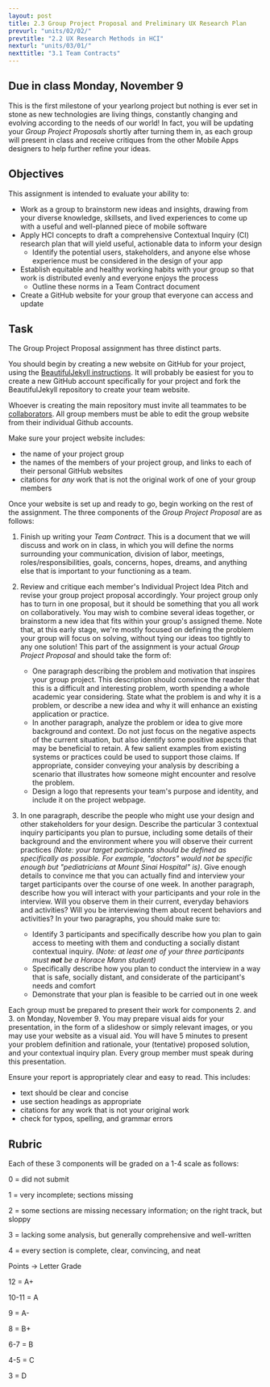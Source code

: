 ```yaml
---
layout: post
title: 2.3 Group Project Proposal and Preliminary UX Research Plan
prevurl: "units/02/02/"
prevtitle: "2.2 UX Research Methods in HCI"
nexturl: "units/03/01/"
nexttitle: "3.1 Team Contracts"
---
```


## Due in class Monday, November 9

This is the first milestone of your yearlong project but nothing is ever set in stone as new technologies are living things, constantly changing and evolving according to the needs of our world! In fact, you will be updating your *Group Project Proposals* shortly after turning them in, as each group will present in class and receive critiques from the other Mobile Apps designers to help further refine your ideas. 

## Objectives

This assignment is intended to evaluate your ability to:
  * Work as a group to brainstorm new ideas and insights, drawing from your diverse knowledge, skillsets, and lived experiences to come up with a useful and well-planned piece of mobile software
  * Apply HCI concepts to draft a comprehensive Contextual Inquiry (CI) research plan that will yield useful, actionable data to inform your design
    * Identify the potential users, stakeholders, and anyone else whose experience must be considered in the design of your app
  * Establish equitable and healthy working habits with your group so that work is distributed evenly and everyone enjoys the process
    * Outline these norms in a Team Contract document
  * Create a GitHub website for your group that everyone can access and update
  
## Task
 
The Group Project Proposal assignment has three distinct parts. 

You should begin by creating a new website on GitHub for your project, using the [BeautifulJekyll instructions](https://github.com/daattali/beautiful-jekyll#creating-a-user-page-vs-a-project-page). It will probably be easiest for you to create a new GitHub account specifically for your project and fork the BeautifulJekyll repository to create your team website. 

Whoever is creating the main repository must invite all teammates to be [collaborators](https://docs.github.com/en/free-pro-team@latest/github/setting-up-and-managing-your-github-user-account/inviting-collaborators-to-a-personal-repository). All group members must be able to edit the group website from their individual Github accounts.

Make sure your project website includes:

 * the name of your project group
 * the names of the members of your project group, and links to each of their personal GitHub websites
 * citations for *any* work that is not the original work of one of your group members

Once your website is set up and ready to go, begin working on the rest of the assignment. The three components of the *Group Project Proposal* are as follows:

 1. Finish up writing your *Team Contract*. This is a document that we will discuss and work on in class, in which you will define the norms surrounding your communication, division of labor, meetings, roles/responsibilities, goals, concerns, hopes, dreams, and anything else that is important to your functioning as a team.
 
 2. Review and critique each member's Individual Project Idea Pitch and revise your group project proposal accordingly. Your project group only has to turn in one proposal, but it should be something that you all work on collaboratively. You may wish to combine several ideas together, or brainstorm a new idea that fits within your group's assigned theme. Note that, at this early stage, we're mostly focused on defining the problem your group will focus on solving, without tying our ideas too tightly to any one solution! This part of the assignment is your actual *Group Project Proposal* and should take the form of:
    + One paragraph describing the problem and motivation that inspires your group project. This description should convince the reader that this is a difficult and interesting problem, worth spending a whole academic year considering. State what the problem is and why it is a problem, or describe a new idea and why it will enhance an existing application or practice.
    + In another paragraph, analyze the problem or idea to give more background and context. Do not just focus on the negative aspects of the current situation, but also identify some positive aspects that may be beneficial to retain. A few salient examples from existing systems or practices could be used to support those claims. If appropriate, consider conveying your analysis by describing a scenario that illustrates how someone might encounter and resolve the problem.
    + Design a logo that represents your team's purpose and identity, and include it on the project webpage. 
 
 3. In one paragraph, describe the people who might use your design and other stakeholders for your design. Describe the particular 3 contextual inquiry participants you plan to pursue, including some details of their background and the environment where you will observe their current practices *(Note: your target participants should be defined as specifically as possible. For example, "doctors" would not be specific enough but "pediatricians at Mount Sinai Hospital" is)*. Give enough details to convince me that you can actually find and interview your target participants over the course of one week. In another paragraph, describe how you will interact with your participants and your role in the interview. Will you observe them in their current, everyday behaviors and activities? Will you be interviewing them about recent behaviors and activities? In your two paragraphs, you should make sure to:
    + Identify 3 participants and specifically describe how you plan to gain access to meeting with them and conducting a socially distant contextual inquiry. *(Note: at least one of your three participants must __not__ be a Horace Mann student)* 
    + Specifically describe how you plan to conduct the interview in a way that is safe, socially distant, and considerate of the participant's needs and comfort
    + Demonstrate that your plan is feasible to be carried out in one week

Each group must be prepared to present their work for components 2. and 3. on Monday, November 9. You may prepare visual aids for your presentation, in the form of a slideshow or simply relevant images, or you may use your website as a visual aid. You will have 5 minutes to present your problem definition and rationale, your (tentative) proposed solution, and your contextual inquiry plan. Every group member must speak during this presentation.

Ensure your report is appropriately clear and easy to read. This includes:

 * text should be clear and concise
 * use section headings as appropriate
 * citations for any work that is not your original work 
 * check for typos, spelling, and grammar errors

## Rubric

Each of these 3 components will be graded on a 1-4 scale as follows:

0 = did not submit

1 = very incomplete; sections missing 

2 = some sections are missing necessary information; on the right track, but sloppy

3 = lacking some analysis, but generally comprehensive and well-written 

4 = every section is complete, clear, convincing, and neat

Points -> Letter Grade

12 = A+

10-11 = A

9 = A-

8 = B+

6-7 = B

4-5 = C

3 = D
